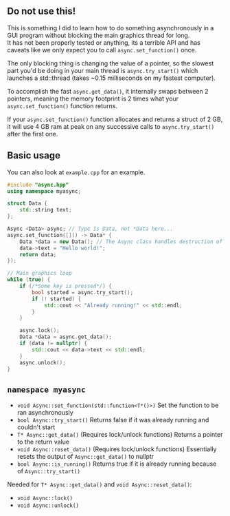 ## Do not use this!
This is something I did to learn how to do something asynchronously in a GUI program without blocking the main graphics thread for long.\
It has not been properly tested or anything, its a terrible API and has caveats like we only expect you to call `async.set_function()` once.

The only blocking thing is changing the value of a pointer, so the slowest part you'd be doing in your main thread is `async.try_start()` which launches a std::thread (takes ~0.15 milliseconds on my fastest computer).

To accomplish the fast `async.get_data()`, it internally swaps between 2 pointers, meaning the memory footprint is 2 times what your `async.set_function()` function returns.

If your `async.set_function()` function allocates and returns a struct of 2 GB, it will use 4 GB ram at peak on any successive calls to `async.try_start()` after the first one.

## Basic usage
You can also look at `example.cpp` for an example.

```cpp
#include "async.hpp"
using namespace myasync;

struct Data {
    std::string text;
};

Async <Data> async; // Type is Data, not *Data here...
async.set_function([]() -> Data* {
    Data *data = new Data(); // The Async class handles destruction of this
    data->text = "Hello world!";
    return data;
});

// Main graphics loop
while (true) {
    if (/*Some key is pressed*/) {
        bool started = async.try_start();
        if (! started) {
            std::cout << "Already running!" << std::endl;
        }
    }

    async.lock();
    Data *data = async.get_data();
    if (data != nullptr) {
        std::cout << data->text << std::endl;
    }
    async.unlock();
}
```

## `namespace myasync`
- `void Async::set_function(std::function<T*()>)` Set the function to be ran asynchronously
- `bool Async::try_start()` Returns false if it was already running and couldn't start
- `T* Async::get_data()` (Requires lock/unlock functions) Returns a pointer to the return value
- `void Async::reset_data()` (Requires lock/unlock functions) Essentially resets the output of `Async::get_data()` to nullptr
- `bool Async::is_running()` Returns true if it is already running because of `Async::try_start()`

Needed for `T* Async::get_data()` and `void Async::reset_data()`:
- `void Async::lock()`
- `void Async::unlock()` 
